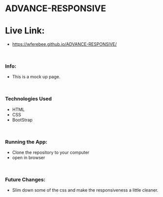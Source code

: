 # ADVANCE-RESPONSIVE


# Live Link:
* https://wferebee.github.io/ADVANCE-RESPONSIVE/

&nbsp;
&nbsp;

### Info:
* This is a mock up page. 

&nbsp;
&nbsp;

### Technologies Used
* HTML
* CSS
* BootStrap

&nbsp;
&nbsp;

### Running the App:
* Clone the repository to your computer
* open in browser

&nbsp;
&nbsp;

### Future Changes:

* Slim down some of the css and make the responsiveness a little cleaner.

&nbsp;
&nbsp;



